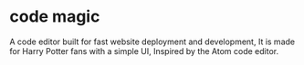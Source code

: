 # code magic
A code editor built for fast website deployment and development, It is made for Harry Potter fans with a simple UI, Inspired by the Atom code editor.
